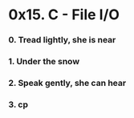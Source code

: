 # 0x15. C - File I/O

### 0. Tread lightly, she is near

### 1. Under the snow

### 2. Speak gently, she can hear

### 3. cp


